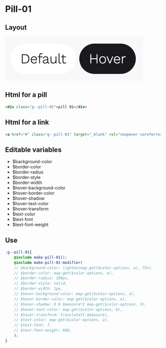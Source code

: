 # Pill-01

## Layout

![alt text][pill-01]

[pill-01]: /src/img/global-components/pill/g--pill-01.png

## Html for a pill

```html
<div class="g--pill-01">pill 01</div>
```

## Html for a link

```html
<a href="#" class="g--pill-01" target="_blank" rel="noopener noreferrer">pill 01</a>
```

## Editable variables

- $background-color
- $border-color
- $border-radius
- $border-style
- $border-width
- $hover-background-color
- $hover-border-color
- $hover-shadow
- $hover-text-color
- $hover-transform
- $text-color
- $text-font
- $text-font-weight

## Use

```scss
.g--pill-01{
    @include make-pill-01();
    @include make-pill-01-modifier(
    // $background-color: lighten(map-get($color-options, a), 75%),
    // $border-color: map-get($color-options, e),
    // $border-radius: 100px,
    // $border-style: solid,
    // $border-width: 1px,
    // $hover-background-color: map-get($color-options, a),
    // $hover-border-color: map-get($color-options, a),
    // $hover-shadow: 0 0 $measure*2 map-get($color-options, h),
    // $hover-text-color: map-get($color-options, b),
    // $hover-transform: translateY(-$measure),
    // $text-color: map-get($color-options, a),
    // $text-font: f,
    // $text-font-weight: 600,
    );
}
```
